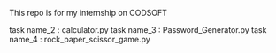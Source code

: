 This repo is for my internship on CODSOFT

task name_2 : calculator.py 
task name_3 : Password_Generator.py
task name_4 : rock_paper_scissor_game.py 
